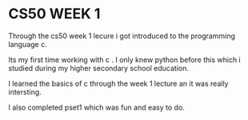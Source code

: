 # CS50 WEEK 1 
</p> Through the cs50 week 1 lecure i got introduced to the programming language c.</p>
</p> Its my first time working with c . I only knew python before this which i studied during my higher secondary school education.</p>
</p> I learned the basics of c through the week 1 lecture an it was really intersting. </p>
<p>I also completed pset1 which was fun and easy to do. </p>

